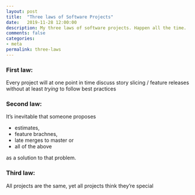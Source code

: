 ```yaml
---
layout: post
title:  "Three laws of Software Projects"
date:   2019-11-28 12:00:00
description: My three laws of software projects. Happen all the time.
comments: false
categories:
- meta
permalink: three-laws
---
```


### First law:
Every project will at one point in time discuss story slicing / feature releases without at least _trying_ to follow best practices

### Second law:
It’s inevitable that someone proposes 
- estimates,
- feature brachnes,
- late merges to master or
- all of the above

as a solution to that problem.

### Third law:
All projects are the same, yet all projects think they’re special
